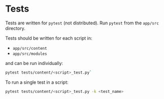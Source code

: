 # Tests
<!-- spell-checker:ignore pytest -->
Tests are written for `pytest` (not distributed). Run `pytest` from the `app/src` directory.

Tests should be written for each script in:

- `app/src/content`
- `app/src/modules`

and can be run individually:

```bash
pytest tests/content/<script>_test.py`
```

To run a single test in a script:

```bash
pytest tests/content/<script>_test.py -k <test_name>
```